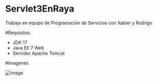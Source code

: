 # Servlet3EnRaya
Trabajo en equipo de Programación de Servicios con Xabier y Rodrigo

#Requisitos
<ul>
  <li>
    JDK 17
  </li>
  <li>
    Java EE 7 Web
  </li>
  <li>
    Servidor Apache Tomcat
  </li>
</ul>
#Imagenes

![image](https://user-images.githubusercontent.com/81094589/154519507-a8c41362-e650-40f7-a170-d7de97ec4b35.png)
